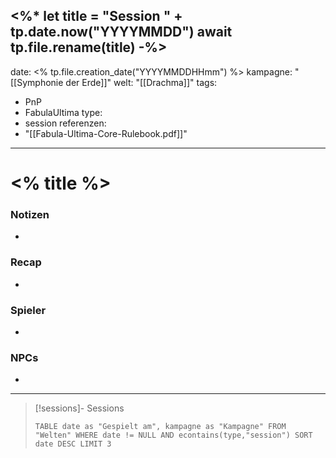 <%*
let title = "Session " + tp.date.now("YYYYMMDD")
await tp.file.rename(title)
-%>
---
date: <% tp.file.creation_date("YYYYMMDDHHmm") %>
kampagne: "[[Symphonie der Erde]]"
welt: "[[Drachma]]"
tags:
  - PnP
  - FabulaUltima
type:
  - session
referenzen:
  - "[[Fabula-Ultima-Core-Rulebook.pdf]]"
---
# <% title %>

### Notizen

- 

### Recap

- 

### Spieler

- 

### NPCs

- 

---
> [!sessions]- Sessions
> ```dataview
> TABLE date as "Gespielt am", kampagne as "Kampagne" FROM "Welten" WHERE date != NULL AND econtains(type,"session") SORT date DESC LIMIT 3
> ```